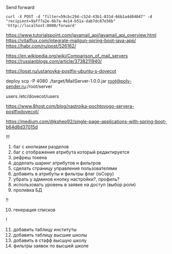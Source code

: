 Send forward

    curl -X POST -d "filter=59cbc294-c52d-43b1-831d-66b1a4d04047" -d "recipient=9aff7a2e-6b7a-4e14-b51a-dab7dc87e56b" 'http://localhost:8080/forward'

https://www.tutorialspoint.com/javamail_api/javamail_api_overview.html
https://vitalflux.com/integrate-mailgun-spring-boot-java-app/
https://habr.com/ru/post/526162/

https://en.wikipedia.org/wiki/Comparison_of_mail_servers
https://russianblogs.com/article/3738211940/

https://losst.ru/ustanovka-postfix-ubuntu-s-dovecot

deploy scp -P 4080 ./target/MailServer-1.0.0.jar root@poly-sender.ru:/root/server

users /etc/dovecot/users

https://www.8host.com/blog/nastrojka-pochtovogo-servera-postfixdovecot/

https://medium.com/@kshep92/single-page-applications-with-spring-boot-b64d8d37015d

!!!

1. баг с кнопками разделов
2. баг с отображения атрибута который редактируется
3. рефреш токена
4. доделать шаринг атрибутов и фильтров
5. сделать страницу управления пользователями
6. добавить в атрибуты и фильтры флаг (isCopy)
7. убрать у админов кнопку настройки?, профиль?
8. использовать уровень в заявке на доступ (выбор роли)
9. проливка БД

!!

10. генерация списков

!

11. добавить таблицу институты
12. добавить таблицу высшие школы
13. добавить в стафф высшую школу
14. фильтры заявок по высшей школе